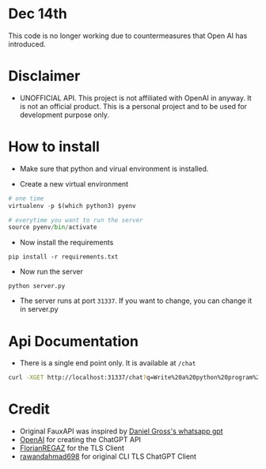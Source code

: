 # Dec 14th

This code is no longer working due to countermeasures that Open AI has introduced.


# Disclaimer

* UNOFFICIAL API. This project is not affiliated with OpenAI in anyway. It is not an official product. This is a personal project and to be used for development purpose only.

# How to install

* Make sure that python and virual environment is installed.

* Create a new virtual environment

```python
# one time
virtualenv -p $(which python3) pyenv

# everytime you want to run the server
source pyenv/bin/activate
```

* Now install the requirements

```
pip install -r requirements.txt
```



* Now run the server

```
python server.py
```

* The server runs at port `31337`. If you want to change, you can change it in server.py


# Api Documentation

* There is a single end point only. It is available at `/chat`

```sh
curl -XGET http://localhost:31337/chat?q=Write%20a%20python%20program%20to%20reverse%20a%20list
```

# Credit

* Original FauxAPI was inspired by [Daniel Gross's whatsapp gpt](https://github.com/danielgross/whatsapp-gpt) 
* [OpenAI](https://openai.com/) for creating the ChatGPT API
* [FlorianREGAZ](https://github.com/FlorianREGAZ) for the TLS Client
* [rawandahmad698](https://github.com/rawandahmad698/PyChatGPT) for original CLI TLS ChatGPT Client

